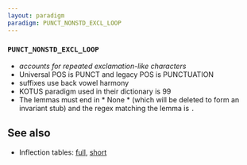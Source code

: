 ```yaml
---
layout: paradigm
paradigm: PUNCT_NONSTD_EXCL_LOOP
---
```

### ` PUNCT_NONSTD_EXCL_LOOP `

* _accounts for repeated exclamation-like characters_
* Universal POS is PUNCT and legacy POS is PUNCTUATION
* suffixes use back vowel harmony
* KOTUS paradigm used in their dictionary is 99
* The lemmas must end in * None * (which will be deleted to form an invariant stub) and the regex matching the lemma is ` . `

## See also

* Inflection tables: [full](gen/N/nonstd_excl_loop.html), [short](gen/N/nonstd_excl_loop_wikt.html)

